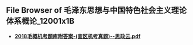 ## File Browser of 毛泽东思想与中国特色社会主义理论体系概论_12001x1B

- [**2018毛概机考题库附答案-(宣区机考真题)--思政云.pdf**](http://172.18.220.5/_public/hfut_courses/毛泽东思想与中国特色社会主义理论体系概论_12001x1B/2018毛概机考题库附答案-(宣区机考真题)--思政云.pdf)
